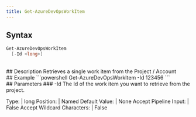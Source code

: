 ```yaml
---
title: Get-AzureDevOpsWorkItem
---
```


## Syntax
```powershell
Get-AzureDevOpsWorkItem
  [-Id <long>]
```

<br>
## Description
Retrieves a single work item from the Project / Account

<br>
## Example
```powershell
Get-AzureDevOpsWorkItem -Id 123456
```

<br>
## Parameters
### -Id
The Id of the work item you want to retrieve from the project.

<br>

Type: | long
Position: | Named
Default Value: | None
Accept Pipeline Input: | False
Accept Wildcard Characters: | False